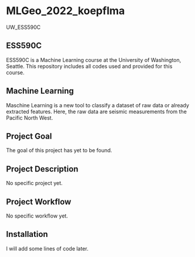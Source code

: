 # MLGeo_2022_koepflma
UW_ESS590C

## ESS590C
ESS590C is a Machine Learning course at the University of Washington, Seattle. This repository includes all codes used and provided for this course.

## Machine Learning
Maschine Learning is a new tool to classify a dataset of raw data or already extracted features. Here, the raw data are seismic measurements from the Pacific North West.

## Project Goal
The goal of this project has yet to be found.

## Project Description
No specific project yet.

## Project Workflow
No specific workflow yet.

## Installation
I will add some lines of code later.
